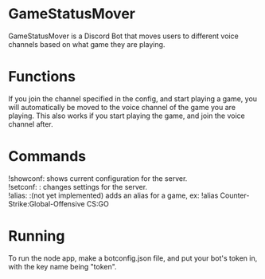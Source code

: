 # GameStatusMover
GameStatusMover is a Discord Bot that moves users to different voice channels based on what game they are playing.
# Functions
If you join the channel specified in the config, and start playing a game, you will automatically be moved to the voice channel of the game you are playing. This also works if you start playing the game, and join the voice channel after.
# Commands
!showconf: shows current configuration for the server.  
!setconf: <setting> <value>: changes settings for the server.  
!alias: <game> <alias>:(not yet implemented) adds an alias for a game, ex: !alias Counter-Strike:Global-Offensive CS:GO
# Running
To run the node app, make a botconfig.json file, and put your bot's token in, with the key name being "token".
